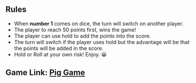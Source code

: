 ## Rules

- When **number 1** comes on dice, the turn will switch on another player.
- The player to reach 50 points first, wins the game!
- The player can use hold to add the points into the score.
- The turn will switch if the player uses hold but the advantage will be that the points will be added in the score.
- Hold or Roll at your own risk! Enjoy. 😀

## Game Link: [Pig Game](shorturl.at/CHOU1)
